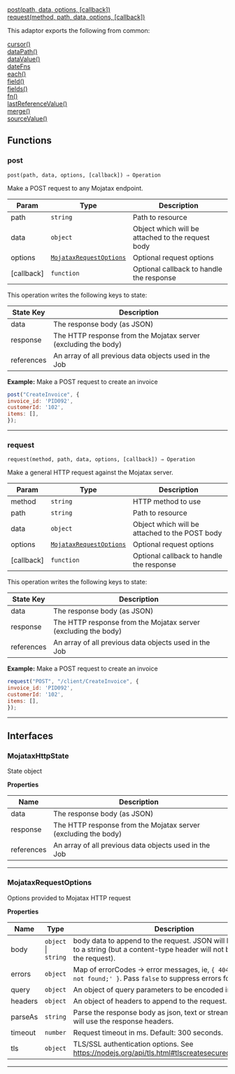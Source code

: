<dl>
<dt>
    <a href="#post">post(path, data, options, [callback])</a></dt>
<dt>
    <a href="#request">request(method, path, data, options, [callback])</a></dt>
</dl>


This adaptor exports the following from common:
<dl>
<dt>
    <a href="/adaptors/packages/common-docs#cursor">cursor()</a>
</dt>
<dt>
    <a href="/adaptors/packages/common-docs#datapath">dataPath()</a>
</dt>
<dt>
    <a href="/adaptors/packages/common-docs#datavalue">dataValue()</a>
</dt>
<dt>
    <a href="/adaptors/packages/common-docs#datefns">dateFns</a>
</dt>
<dt>
    <a href="/adaptors/packages/common-docs#each">each()</a>
</dt>
<dt>
    <a href="/adaptors/packages/common-docs#field">field()</a>
</dt>
<dt>
    <a href="/adaptors/packages/common-docs#fields">fields()</a>
</dt>
<dt>
    <a href="/adaptors/packages/common-docs#fn">fn()</a>
</dt>
<dt>
    <a href="/adaptors/packages/common-docs#lastreferencevalue">lastReferenceValue()</a>
</dt>
<dt>
    <a href="/adaptors/packages/common-docs#merge">merge()</a>
</dt>
<dt>
    <a href="/adaptors/packages/common-docs#sourcevalue">sourceValue()</a>
</dt></dl>

## Functions
### post

<p><code>post(path, data, options, [callback]) ⇒ Operation</code></p>

Make a POST request to any Mojatax endpoint.


| Param | Type | Description |
| --- | --- | --- |
| path | <code>string</code> | Path to resource |
| data | <code>object</code> | Object which will be attached to the request body |
| options | [<code>MojataxRequestOptions</code>](#mojataxrequestoptions) | Optional request options |
| [callback] | <code>function</code> | Optional callback to handle the response |

This operation writes the following keys to state:

| State Key | Description |
| --- | --- |
| data | The response body (as JSON) |
| response | The HTTP response from the Mojatax server (excluding the body) |
| references | An array of all previous data objects used in the Job |
**Example:** Make a POST request to create an invoice
```js
post("CreateInvoice", {
invoice_id: 'PID092',
customerId: '102',
items: [],
});
```

* * *

### request

<p><code>request(method, path, data, options, [callback]) ⇒ Operation</code></p>

Make a general HTTP request against the Mojatax server.


| Param | Type | Description |
| --- | --- | --- |
| method | <code>string</code> | HTTP method to use |
| path | <code>string</code> | Path to resource |
| data | <code>object</code> | Object which will be attached to the POST body |
| options | [<code>MojataxRequestOptions</code>](#mojataxrequestoptions) | Optional request options |
| [callback] | <code>function</code> | Optional callback to handle the response |

This operation writes the following keys to state:

| State Key | Description |
| --- | --- |
| data | The response body (as JSON) |
| response | The HTTP response from the Mojatax server (excluding the body) |
| references | An array of all previous data objects used in the Job |
**Example:** Make a POST request to create an invoice
```js
request("POST", "/client/CreateInvoice", {
invoice_id: 'PID092',
customerId: '102',
items: [],
});
```

* * *


##  Interfaces

### MojataxHttpState

State object

**Properties**

| Name | Description |
| --- | --- |
| data | The response body (as JSON) |
| response | The HTTP response from the Mojatax server (excluding the body) |
| references | An array of all previous data objects used in the Job |


* * *

### MojataxRequestOptions

Options provided to Mojatax HTTP request

**Properties**

| Name | Type | Description |
| --- | --- | --- |
| body | <code>object</code> \| <code>string</code> | body data to append to the request. JSON will be converted to a string (but a content-type header will not be attached to the request). |
| errors | <code>object</code> | Map of errorCodes -> error messages, ie, `{ 404: 'Resource not found;' }`. Pass `false` to suppress errors for this code. |
| query | <code>object</code> | An object of query parameters to be encoded into the URL. |
| headers | <code>object</code> | An object of headers to append to the request. |
| parseAs | <code>string</code> | Parse the response body as json, text or stream. By default will use the response headers. |
| timeout | <code>number</code> | Request timeout in ms. Default: 300 seconds. |
| tls | <code>object</code> | TLS/SSL authentication options. See https://nodejs.org/api/tls.html#tlscreatesecurecontextoptions |


* * *

